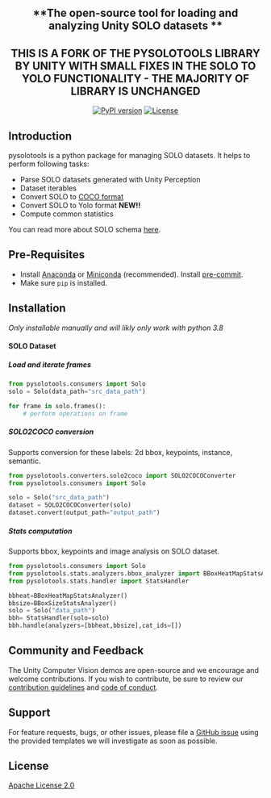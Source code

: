 <div align="center">
<p align="center">


**The open-source tool for loading and analyzing Unity SOLO datasets **
---

## THIS IS A FORK OF THE PYSOLOTOOLS LIBRARY BY UNITY WITH SMALL FIXES IN THE SOLO TO YOLO FUNCTIONALITY - THE MAJORITY OF LIBRARY IS UNCHANGED 

[![PyPI version](https://github.com/pytest-dev/pytest-cov/actions/workflows/test.yml/badge.svg)](https://github.com/Unity-Technologies/pysolotools/actions)
[![License](https://img.shields.io/badge/License-Apache%202.0-blue.svg)](LICENSE)

</p>
</div>

## Introduction

pysolotools is a python package for managing SOLO datasets.
It helps to perform following tasks:

- Parse SOLO datasets generated with Unity Perception
- Dataset iterables
- Convert SOLO to [COCO format](https://cocodataset.org/#format-data)
- Convert SOLO to Yolo format **NEW!!**
- Compute common statistics

You can read more about SOLO schema [here](https://github.com/Unity-Technologies/perception/blob/main/com.unity.perception/com.unity.perception/Documentation~/SoloSchema/Solo_Schema.md).

## Pre-Requisites
- Install [Anaconda](https://docs.anaconda.com/anaconda/install/) or [Miniconda](https://docs.conda.io/en/latest/miniconda.html) (recommended). Install [pre-commit](https://pre-commit.com/).
- Make sure `pip` is installed.

## Installation

*Only installable manually and will likly only work with python 3.8*

#### SOLO Dataset


##### Load and iterate frames

```python
from pysolotools.consumers import Solo
solo = Solo(data_path="src_data_path")

for frame in solo.frames():
    # perform operations on frame
```

##### SOLO2COCO conversion
Supports conversion for these labels: 2d bbox, keypoints, instance, semantic.

```python
from pysolotools.converters.solo2coco import SOLO2COCOConverter
from pysolotools.consumers import Solo

solo = Solo("src_data_path")
dataset = SOLO2COCOConverter(solo)
dataset.convert(output_path="output_path")
```
##### Stats computation
Supports bbox, keypoints and image analysis on SOLO dataset.

```python
from pysolotools.consumers import Solo
from pysolotools.stats.analyzers.bbox_analyzer import BBoxHeatMapStatsAnalyzer, BBoxSizeStatsAnalyzer
from pysolotools.stats.handler import StatsHandler

bbheat=BBoxHeatMapStatsAnalyzer()
bbsize=BBoxSizeStatsAnalyzer()
solo = Solo("data_path")
bbh= StatsHandler(solo=solo)
bbh.handle(analyzers=[bbheat,bbsize],cat_ids=[])
```


## Community and Feedback

The Unity Computer Vision demos are open-source and we encourage and welcome contributions.
If you wish to contribute, be sure to review our [contribution guidelines](CONTRIBUTING.md)
and [code of conduct](CODE_OF_CONDUCT.md).

## Support

For feature requests, bugs, or other issues, please file a
[GitHub issue](https://github.com/Unity-Technologies/Unity-Vision-Hub/issues)
using the provided templates we will investigate as soon as possible.


## License
[Apache License 2.0](LICENSE)
